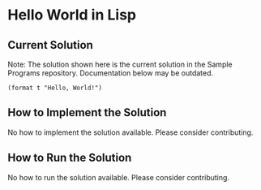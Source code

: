 # Hello World in Lisp

## Current Solution

Note: The solution shown here is the current solution in the Sample Programs repository. Documentation below may be outdated.

```Lisp
(format t "Hello, World!")
```

## How to Implement the Solution

No how to implement the solution available. Please consider contributing.

## How to Run the Solution

No how to run the solution available. Please consider contributing.